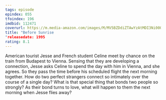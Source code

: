 ```yaml
---
tags: episode
epindex: 055
tfoindex: 196
imdbid: 112471
coverurl: https://m.media-amazon.com/images/M/MV5BZDdiZTAwYzAtMDI3Ni00OTRjLTkzN2UtMGE3MDMyZmU4NTU4XkEyXkFqcGdeQXVyNjU0OTQ0OTY@._V1_SX202_CR0,0,202,300_.jpg
title: "Before Sunrise
"releasedate: 1995
rating: 8.1
---
```


American tourist Jesse and French student Celine meet by chance on the train from Budapest to Vienna. Sensing that they are developing a connection, Jesse asks Celine to spend the day with him in Vienna, and she agrees. So they pass the time before his scheduled flight the next morning together. How do two perfect strangers connect so intimately over the course of a single day? What is that special thing that bonds two people so strongly? As their bond turns to love, what will happen to them the next morning when Jesse flies away?